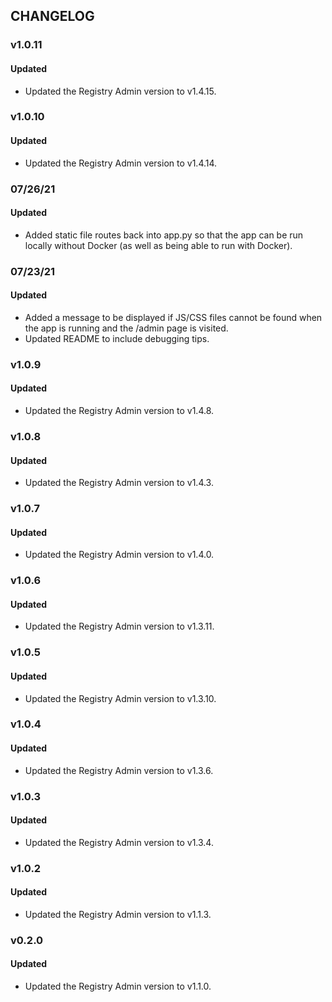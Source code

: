 ## CHANGELOG

### v1.0.11

#### Updated

- Updated the Registry Admin version to v1.4.15.

### v1.0.10

#### Updated

- Updated the Registry Admin version to v1.4.14.

### 07/26/21

#### Updated

- Added static file routes back into app.py so that the app can be run locally
  without Docker (as well as being able to run with Docker).

### 07/23/21

#### Updated

- Added a message to be displayed if JS/CSS files cannot be found when the app
  is running and the /admin page is visited.
- Updated README to include debugging tips.

### v1.0.9

#### Updated

- Updated the Registry Admin version to v1.4.8.

### v1.0.8

#### Updated

- Updated the Registry Admin version to v1.4.3.

### v1.0.7

#### Updated

- Updated the Registry Admin version to v1.4.0.

### v1.0.6

#### Updated

- Updated the Registry Admin version to v1.3.11.

### v1.0.5

#### Updated

- Updated the Registry Admin version to v1.3.10.

### v1.0.4

#### Updated

- Updated the Registry Admin version to v1.3.6.

### v1.0.3

#### Updated

- Updated the Registry Admin version to v1.3.4.

### v1.0.2

#### Updated

- Updated the Registry Admin version to v1.1.3.

### v0.2.0

#### Updated

- Updated the Registry Admin version to v1.1.0.
